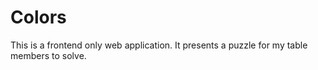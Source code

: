# Colors 

This is a frontend only web application. It presents a puzzle for my table members to solve.